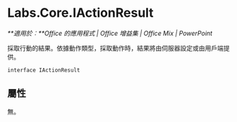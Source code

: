 
# <a name="labs.core.iactionresult"></a>Labs.Core.IActionResult

 _**適用於︰**Office 的應用程式 | Office 增益集 | Office Mix | PowerPoint_

採取行動的結果。依據動作類型，採取動作時，結果將由伺服器設定或由用戶端提供。

```
interface IActionResult
```


## <a name="properties"></a>屬性

無。


